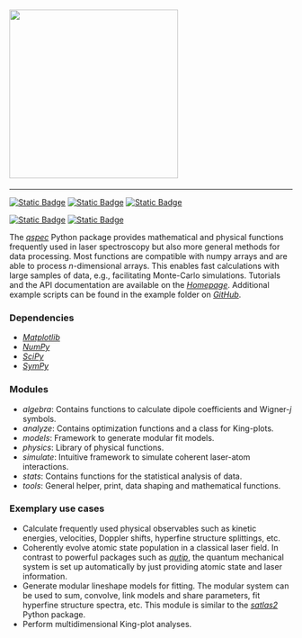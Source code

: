 <h1>
<img src="https://raw.githubusercontent.com/patmlr/qspec/refs/heads/dev-jekyll/docs/assets/img/logo.svg" width="300">
</h1><hr>

[![Static Badge](https://img.shields.io/badge/OS-Windows-yellow)](https://www.microsoft.com)
[![Static Badge](https://img.shields.io/badge/Python-3.8%2B-blue?logo=python&logoColor=white)](https://www.python.org/)
[![Static Badge](https://img.shields.io/badge/License-MIT-slateblue)](https://opensource.org/license/mit)

[![Static Badge](https://img.shields.io/badge/DOI-10.48550/arXiv.2409.01417-orange)](https://doi.org/10.48550/arXiv.2409.01417)
[![Static Badge](https://img.shields.io/badge/arXiv-2409.01417-red)](https://arxiv.org/abs/2409.01417)

The [_qspec_](https://pypi.org/project/qspec/) Python package provides mathematical and physical functions
frequently used in laser spectroscopy but also more general methods for data processing. 
Most functions are compatible with numpy arrays and are able to process *n*-dimensional arrays.
This enables fast calculations with large samples of data, e.g., facilitating Monte-Carlo simulations.
Tutorials and the API documentation are available on the [_Homepage_](https://patmlr.github.io/qspec/).
Additional example scripts can be found in the example folder on [_GitHub_](https://github.com/patmlr/qspec).

### Dependencies

- [_Matplotlib_](http://matplotlib.org/)
- [_NumPy_](http://www.numpy.org/)
- [_SciPy_](http://www.scipy.org/)
- [_SymPy_](http://www.sympy.org/)

### Modules

- _algebra_: Contains functions to calculate dipole coefficients and Wigner-*j* symbols.
- _analyze_: Contains optimization functions and a class for King-plots.
- _models_: Framework to generate modular fit models.
- _physics_: Library of physical functions.
- _simulate_: Intuitive framework to simulate coherent laser-atom interactions.
- _stats_: Contains functions for the statistical analysis of data.
- _tools_: General helper, print, data shaping and mathematical functions.

### Exemplary use cases
- Calculate frequently used physical observables such as kinetic energies, velocities, Doppler shifts, 
hyperfine structure splittings, etc.
- Coherently evolve atomic state population in a classical laser field. 
In contrast to powerful packages such as [_qutip_](https://qutip.org/),
the quantum mechanical system is set up automatically by just providing atomic state and laser information.
- Generate modular lineshape models for fitting. The modular system can be used
to sum, convolve, link models and share parameters, fit hyperfine structure spectra, etc. This module is similar to the [_satlas2_](https://iks-nm.github.io/satlas2/) Python package.
- Perform multidimensional King-plot analyses.
